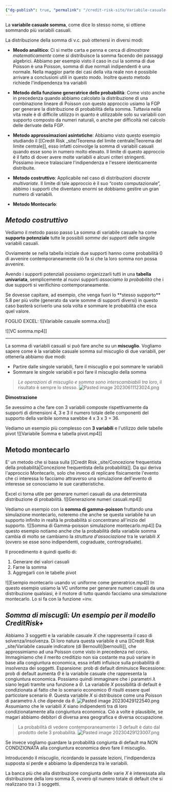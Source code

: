 ```yaml
---
{"dg-publish": true, "permalink": "/credit-risk-site/Variabile-casuale-somma/"}
---
```






La **variabile casuale somma**, come dice lo stesso nome, si ottiene sommando più variabili casuali.

La distribuzione della somma di v.c. può ottenersi in diversi modi:

- **Meodo analitico**: Ci si mette carta e penna e cerca di *dimostrare matematicamente* come si distribuisce la somma facendo dei passaggi algebrici. 
Abbiamo per esempio visto il caso in cui la somma di due Poisson è una Poisson, somma di due normali indipendenti è una normale. Nella maggior parte dei casi della vita reale non è possibile arrivare a conclusioni utili in questo modo. Inoltre questo metodo richiede l'indipendenza tra variabili

- **Metodo della funzione generatrice delle probabilità**: Come visto anche in precedenza quando abbiamo calcolato la distribuzione di una combinazione lineare di Poisson con questo approccio usiamo la FGP per generare la distribuzione di probabilità della somma. Tuttavia nella vita reale è di difficile utilizzo in quanto è utilizzabile solo su variabili con supporto composto da numeri naturali, o anche per difficoltà nel calcolo delle derivate della FGP.

- **Metodo approssimazioni asintotiche**: Abbiamo visto questo esempio studiando il [[Credit Risk _site/Teorema del limite centrale\|Teorema del limite centrale]], esso infatti coinvolge la somma di variabili casuali quando esse sono in numero molto elevato. Il limite di questo approccio è il fatto di dover avere molte variabili e alcuni criteri stringenti. Possiamo invece tralasciare l'indipendenza e l'essere identicamente distribuite.

- **Metodo costruttivo**: Applicabile nel caso di distribuzioni *discrete multivariate*. Il limite di tale approccio è il suo “costo computazionale”, abbimo i supporti che diventano enormi se dobbiamo gestire un gran numero di variabili.

- **Metodo Montecarlo**: 

## *Metodo costruttivo*
Vediamo il metodo passo passo
La somma di variabile casuale ha come **supporto potenziale** tutte le possibili *somme dei supporti* delle singole variabili casuali.
<style> .container {font-family: sans-serif; text-align: center;} .button-wrapper button {z-index: 1;height: 40px; width: 100px; margin: 10px;padding: 5px;} .excalidraw .App-menu_top .buttonList { display: flex;} .excalidraw-wrapper { height: 800px; margin: 50px; position: relative;} :root[dir="ltr"] .excalidraw .layer-ui__wrapper .zen-mode-transition.App-menu_bottom--transition-left {transform: none;} </style><script src="https://cdn.jsdelivr.net/npm/react@17/umd/react.production.min.js"></script><script src="https://cdn.jsdelivr.net/npm/react-dom@17/umd/react-dom.production.min.js"></script><script type="text/javascript" src="https://cdn.jsdelivr.net/npm/@excalidraw/excalidraw@0/dist/excalidraw.production.min.js"></script><div id="Variabile_casuale_somma_2023-04-23_1811.15.excalidraw.md1"></div><script>(function(){const InitialData={"type":"excalidraw","version":2,"source":"https://excalidraw.com","elements":[{"id":"tXYiVW-BLrSTUIhIL0V2m","type":"image","x":-346.8298568725586,"y":-193.00691986083984,"width":693,"height":309,"angle":0,"strokeColor":"transparent","backgroundColor":"transparent","fillStyle":"hachure","strokeWidth":1,"strokeStyle":"solid","roughness":1,"opacity":100,"groupIds":[],"roundness":null,"seed":2016879112,"version":14,"versionNonce":1604896120,"isDeleted":false,"boundElements":[{"id":"U8SSi727-ZsYVbEwki3p7","type":"arrow"}],"updated":1682266318791,"link":null,"locked":false,"status":"pending","fileId":"e6865859e5e0af45e2f7189dda2051f8d39ad681","scale":[1,1]},{"id":"n5WdD9EunVNrwI7ocpXVU","type":"arrow","x":-140.87035369873053,"y":-231.8861821492514,"width":6.816121419270871,"height":166.50764973958337,"angle":0,"strokeColor":"#364fc7","backgroundColor":"transparent","fillStyle":"hachure","strokeWidth":1,"strokeStyle":"solid","roughness":1,"opacity":100,"groupIds":[],"roundness":{"type":2},"seed":776469512,"version":44,"versionNonce":195538696,"isDeleted":false,"boundElements":null,"updated":1682266313633,"link":null,"locked":false,"points":[[0,0],[6.816121419270871,166.50764973958337]],"lastCommittedPoint":null,"startBinding":{"elementId":"ijtt1fHk","focus":0.31172508689782324,"gap":12.243183289841738},"endBinding":null,"startArrowhead":null,"endArrowhead":"arrow"},{"id":"ijtt1fHk","type":"text","x":-216.89393372233405,"y":-264.0057746565065,"width":219,"height":20,"angle":0,"strokeColor":"#364fc7","backgroundColor":"transparent","fillStyle":"hachure","strokeWidth":1,"strokeStyle":"solid","roughness":1,"opacity":100,"groupIds":[],"roundness":null,"seed":2050210936,"version":84,"versionNonce":493958776,"isDeleted":false,"boundElements":[{"id":"n5WdD9EunVNrwI7ocpXVU","type":"arrow"}],"updated":1682266313634,"link":null,"locked":false,"text":"Somma del supporto 0.3 + 1","rawText":"Somma del supporto 0.3 + 1","fontSize":15.9011273739307,"fontFamily":1,"textAlign":"left","verticalAlign":"top","baseline":14,"containerId":null,"originalText":"Somma del supporto 0.3 + 1"},{"type":"arrow","version":99,"versionNonce":172068616,"isDeleted":false,"id":"U8SSi727-ZsYVbEwki3p7","fillStyle":"hachure","strokeWidth":1,"strokeStyle":"solid","roughness":1,"opacity":100,"angle":0,"x":-106.47066540043627,"y":117.71884250829827,"strokeColor":"#364fc7","backgroundColor":"transparent","width":90.9893429502913,"height":50.147026745778064,"seed":536061816,"groupIds":[],"roundness":{"type":2},"boundElements":null,"updated":1682266318791,"link":null,"locked":false,"startBinding":{"elementId":"tXYiVW-BLrSTUIhIL0V2m","focus":0.282887655961077,"gap":1.725762369138124},"endBinding":null,"lastCommittedPoint":null,"startArrowhead":null,"endArrowhead":"arrow","points":[[0,0],[90.9893429502913,-50.147026745778064]]},{"type":"text","version":117,"versionNonce":384575608,"isDeleted":false,"id":"PrJx9v2d","fillStyle":"hachure","strokeWidth":1,"strokeStyle":"solid","roughness":1,"opacity":100,"angle":0,"x":-187.55214719058506,"y":125.53256825765561,"strokeColor":"#364fc7","backgroundColor":"transparent","width":234,"height":20,"seed":1918981752,"groupIds":[],"roundness":null,"boundElements":null,"updated":1682266334125,"link":null,"locked":false,"fontSize":15.9011273739307,"fontFamily":1,"text":"Somma del supporto 4.8 + 1.5","rawText":"Somma del supporto 4.8 + 1.5","baseline":14,"textAlign":"left","verticalAlign":"top","containerId":null,"originalText":"Somma del supporto 4.8 + 1.5"}],"appState":{"theme":"light","viewBackgroundColor":"#ffffff","currentItemStrokeColor":"#364fc7","currentItemBackgroundColor":"transparent","currentItemFillStyle":"hachure","currentItemStrokeWidth":1,"currentItemStrokeStyle":"solid","currentItemRoughness":1,"currentItemOpacity":100,"currentItemFontFamily":1,"currentItemFontSize":20,"currentItemTextAlign":"left","currentItemStartArrowhead":null,"currentItemEndArrowhead":"arrow","scrollX":730.5796230036038,"scrollY":303.25158906600836,"zoom":{"value":0.9977528279972994},"currentItemRoundness":"round","gridSize":null,"colorPalette":{}},"files":{}};InitialData.scrollToContent=true;App=()=>{const e=React.useRef(null),t=React.useRef(null),[n,i]=React.useState({width:void 0,height:void 0});return React.useEffect(()=>{i({width:t.current.getBoundingClientRect().width,height:t.current.getBoundingClientRect().height});const e=()=>{i({width:t.current.getBoundingClientRect().width,height:t.current.getBoundingClientRect().height})};return window.addEventListener("resize",e),()=>window.removeEventListener("resize",e)},[t]),React.createElement(React.Fragment,null,React.createElement("div",{className:"excalidraw-wrapper",ref:t},React.createElement(ExcalidrawLib.Excalidraw,{ref:e,width:n.width,height:n.height,initialData:InitialData,viewModeEnabled:!0,zenModeEnabled:!0,gridModeEnabled:!1})))},excalidrawWrapper=document.getElementById("Variabile_casuale_somma_2023-04-23_1811.15.excalidraw.md1");ReactDOM.render(React.createElement(App),excalidrawWrapper);})();</script>
Ovviamente se nella tabella iniziale due supporti hanno come probabilità 0 di avvenire contemporaneamente ciò fa sì che la loro somma non possa avvenire.
<div id="Variabile_casuale_somma_2023-04-23_1818.10.excalidraw.md2"></div><script>(function(){const InitialData={"type":"excalidraw","version":2,"source":"https://excalidraw.com","elements":[{"id":"ZatfayZCuVDhxOnHHm1Iz","type":"image","x":-346.3644027709961,"y":-120.57781219482422,"width":751,"height":232,"angle":0,"strokeColor":"transparent","backgroundColor":"transparent","fillStyle":"hachure","strokeWidth":1,"strokeStyle":"solid","roughness":1,"opacity":100,"groupIds":[],"roundness":null,"seed":614865416,"version":14,"versionNonce":946942728,"isDeleted":false,"boundElements":null,"updated":1682266692906,"link":null,"locked":false,"status":"pending","fileId":"ad91f28661cfee31991c37c060e35bbe689c72ef","scale":[1,1]},{"id":"P-mr97DAxIPDPTMFr-FOP","type":"ellipse","x":84.97684478759766,"y":-86.18071746826172,"width":78.8720703125,"height":45.27838134765625,"angle":0,"strokeColor":"#c92a2a","backgroundColor":"transparent","fillStyle":"hachure","strokeWidth":4,"strokeStyle":"solid","roughness":1,"opacity":100,"groupIds":[],"roundness":{"type":2},"seed":682975608,"version":37,"versionNonce":545485688,"isDeleted":false,"boundElements":null,"updated":1682266702303,"link":null,"locked":false},{"id":"EHZ6gFzc","type":"text","x":-133.3818588256836,"y":-225.90386199951172,"width":458,"height":99,"angle":0,"strokeColor":"#c92a2a","backgroundColor":"transparent","fillStyle":"hachure","strokeWidth":4,"strokeStyle":"solid","roughness":1,"opacity":100,"groupIds":[],"roundness":null,"seed":842637320,"version":250,"versionNonce":1662513528,"isDeleted":false,"boundElements":null,"updated":1682266745108,"link":null,"locked":false,"text":"Il supporto 2.3 dato dalla somma\ndi 0.3 e 2 non è realizzabile in quanto\nle due variabili hanno probabilità\n0 di assumere contemporaneamente quei valori","rawText":"Il supporto 2.3 dato dalla somma\ndi 0.3 e 2 non è realizzabile in quanto\nle due variabili hanno probabilità\n0 di assumere contemporaneamente quei valori","fontSize":20,"fontFamily":1,"textAlign":"left","verticalAlign":"top","baseline":92,"containerId":null,"originalText":"Il supporto 2.3 dato dalla somma\ndi 0.3 e 2 non è realizzabile in quanto\nle due variabili hanno probabilità\n0 di assumere contemporaneamente quei valori"}],"appState":{"theme":"light","viewBackgroundColor":"#ffffff","currentItemStrokeColor":"#c92a2a","currentItemBackgroundColor":"transparent","currentItemFillStyle":"hachure","currentItemStrokeWidth":4,"currentItemStrokeStyle":"solid","currentItemRoughness":1,"currentItemOpacity":100,"currentItemFontFamily":1,"currentItemFontSize":20,"currentItemTextAlign":"left","currentItemStartArrowhead":null,"currentItemEndArrowhead":"arrow","scrollX":667.0918579101562,"scrollY":312.6297607421875,"zoom":{"value":1},"currentItemRoundness":"round","gridSize":null,"colorPalette":{}},"files":{}};InitialData.scrollToContent=true;App=()=>{const e=React.useRef(null),t=React.useRef(null),[n,i]=React.useState({width:void 0,height:void 0});return React.useEffect(()=>{i({width:t.current.getBoundingClientRect().width,height:t.current.getBoundingClientRect().height});const e=()=>{i({width:t.current.getBoundingClientRect().width,height:t.current.getBoundingClientRect().height})};return window.addEventListener("resize",e),()=>window.removeEventListener("resize",e)},[t]),React.createElement(React.Fragment,null,React.createElement("div",{className:"excalidraw-wrapper",ref:t},React.createElement(ExcalidrawLib.Excalidraw,{ref:e,width:n.width,height:n.height,initialData:InitialData,viewModeEnabled:!0,zenModeEnabled:!0,gridModeEnabled:!1})))},excalidrawWrapper=document.getElementById("Variabile_casuale_somma_2023-04-23_1818.10.excalidraw.md2");ReactDOM.render(React.createElement(App),excalidrawWrapper);})();</script>

Avendo i supporti potenziali possiamo organizzarli tutti in una **tabella univariata**, semplicemente al nuovi supporti *associamo la probabilità* che i due supporti si verifichino contemporaneamente.
<div id="Variabile_casuale_somma_2023-04-23_1825.32.excalidraw.md3"></div><script>(function(){const InitialData={"type":"excalidraw","version":2,"source":"https://excalidraw.com","elements":[{"id":"n3kuerz7_E2QgEc8BIwm7","type":"image","x":218.31526914555974,"y":-104.98106934920594,"width":164.18582218251328,"height":436.16320588485047,"angle":0,"strokeColor":"transparent","backgroundColor":"transparent","fillStyle":"hachure","strokeWidth":1,"strokeStyle":"solid","roughness":1,"opacity":100,"groupIds":[],"roundness":null,"seed":1874067976,"version":131,"versionNonce":1785905016,"isDeleted":false,"boundElements":[{"id":"-qqGoiYoTjpj_YV1MKyNy","type":"arrow"}],"updated":1682267190616,"link":null,"locked":false,"status":"pending","fileId":"2b13e7f1ff6fadfb31ea8edea683676c9fe7dfb9","scale":[1,1]},{"id":"TLunWKE82c98ZiJTV1pVV","type":"image","x":-352.3224198016204,"y":-119.57781219482422,"width":500.4851258581236,"height":312,"angle":0,"strokeColor":"transparent","backgroundColor":"transparent","fillStyle":"hachure","strokeWidth":1,"strokeStyle":"solid","roughness":1,"opacity":100,"groupIds":[],"roundness":null,"seed":1255280248,"version":5,"versionNonce":984945672,"isDeleted":false,"boundElements":null,"updated":1682267190616,"link":null,"locked":false,"status":"pending","fileId":"a629f0a6d8fbc6afe5eb0c4d7c9cf2fcab5d9427","scale":[1,1]},{"id":"-wwnX4FN6N9u91H2GgXsq","type":"arrow","x":-150.90901947021484,"y":-72.3050765991211,"width":434.52655029296875,"height":66.45703125,"angle":0,"strokeColor":"#364fc7","backgroundColor":"transparent","fillStyle":"hachure","strokeWidth":1,"strokeStyle":"solid","roughness":1,"opacity":100,"groupIds":[],"roundness":{"type":2},"seed":1819952760,"version":286,"versionNonce":1172050040,"isDeleted":false,"boundElements":null,"updated":1682267190616,"link":null,"locked":false,"points":[[0,0],[273.13104248046875,-66.45703125],[434.52655029296875,-4.38177490234375]],"lastCommittedPoint":[434.52655029296875,-4.38177490234375],"startBinding":null,"endBinding":null,"startArrowhead":null,"endArrowhead":"arrow"},{"id":"-qqGoiYoTjpj_YV1MKyNy","type":"arrow","x":-158.2119369506836,"y":97.12378692626953,"width":672.6033935546875,"height":237.346435546875,"angle":0,"strokeColor":"#2b8a3e","backgroundColor":"transparent","fillStyle":"hachure","strokeWidth":1,"strokeStyle":"solid","roughness":1,"opacity":100,"groupIds":[],"roundness":{"type":2},"seed":1806757384,"version":226,"versionNonce":570774280,"isDeleted":false,"boundElements":null,"updated":1682267190616,"link":null,"locked":false,"points":[[0,0],[355.65447998046875,74.490234375],[672.6033935546875,-134.3746337890625],[553.56494140625,-162.856201171875]],"lastCommittedPoint":[553.56494140625,-162.856201171875],"startBinding":null,"endBinding":{"elementId":"n3kuerz7_E2QgEc8BIwm7","focus":-0.8478330151835282,"gap":12.851913127493361},"startArrowhead":null,"endArrowhead":"arrow"},{"id":"FXdlw7GW2RMJQOvh_o_mF","type":"rectangle","x":-191.8055648803711,"y":73.7542495727539,"width":48.9298095703125,"height":27.020965576171875,"angle":0,"strokeColor":"#2b8a3e","backgroundColor":"transparent","fillStyle":"hachure","strokeWidth":1,"strokeStyle":"solid","roughness":1,"opacity":100,"groupIds":[],"roundness":{"type":3},"seed":1391833608,"version":30,"versionNonce":1601183864,"isDeleted":false,"boundElements":null,"updated":1682267193207,"link":null,"locked":false},{"id":"mXtkm9yQn_YDnIUNSLFYK","type":"rectangle","x":-185.96321868896484,"y":-75.22628021240234,"width":40.8966064453125,"height":24.09979248046875,"angle":0,"strokeColor":"#364fc7","backgroundColor":"transparent","fillStyle":"hachure","strokeWidth":1,"strokeStyle":"solid","roughness":1,"opacity":100,"groupIds":[],"roundness":{"type":3},"seed":1451577720,"version":21,"versionNonce":1063541624,"isDeleted":false,"boundElements":null,"updated":1682267199644,"link":null,"locked":false},{"id":"cg6s0uT-wH6pYv-ehfu26","type":"line","x":-188.8844223022461,"y":99.31464385986328,"width":41.62689208984375,"height":2.19085693359375,"angle":0,"strokeColor":"#2b8a3e","backgroundColor":"transparent","fillStyle":"hachure","strokeWidth":1,"strokeStyle":"solid","roughness":1,"opacity":100,"groupIds":[],"roundness":{"type":2},"seed":716945272,"version":17,"versionNonce":1777549688,"isDeleted":true,"boundElements":null,"updated":1682267190617,"link":null,"locked":false,"points":[[0,0],[41.62689208984375,-2.19085693359375]],"lastCommittedPoint":null,"startBinding":null,"endBinding":null,"startArrowhead":null,"endArrowhead":null}],"appState":{"theme":"light","viewBackgroundColor":"#ffffff","currentItemStrokeColor":"#364fc7","currentItemBackgroundColor":"transparent","currentItemFillStyle":"hachure","currentItemStrokeWidth":1,"currentItemStrokeStyle":"solid","currentItemRoughness":1,"currentItemOpacity":100,"currentItemFontFamily":1,"currentItemFontSize":20,"currentItemTextAlign":"left","currentItemStartArrowhead":null,"currentItemEndArrowhead":"arrow","scrollX":667.0918579101562,"scrollY":312.6297607421875,"zoom":{"value":1},"currentItemRoundness":"round","gridSize":null,"colorPalette":{}},"files":{}};InitialData.scrollToContent=true;App=()=>{const e=React.useRef(null),t=React.useRef(null),[n,i]=React.useState({width:void 0,height:void 0});return React.useEffect(()=>{i({width:t.current.getBoundingClientRect().width,height:t.current.getBoundingClientRect().height});const e=()=>{i({width:t.current.getBoundingClientRect().width,height:t.current.getBoundingClientRect().height})};return window.addEventListener("resize",e),()=>window.removeEventListener("resize",e)},[t]),React.createElement(React.Fragment,null,React.createElement("div",{className:"excalidraw-wrapper",ref:t},React.createElement(ExcalidrawLib.Excalidraw,{ref:e,width:n.width,height:n.height,initialData:InitialData,viewModeEnabled:!0,zenModeEnabled:!0,gridModeEnabled:!1})))},excalidrawWrapper=document.getElementById("Variabile_casuale_somma_2023-04-23_1825.32.excalidraw.md3");ReactDOM.render(React.createElement(App),excalidrawWrapper);})();</script>
Se dovesse capitare, ad esempio, che venga fuori lo **stesso supporto** 5.8 per più volte (generato da varie somme di supporti diversi) in questo caso basterà scriverlo una sola volta e sommare le probabilità che esca quel valore.

FOGLIO EXCEL: ![[Variabile casuale somma.xlsx]]

![[VC somma.mp4]]

---
La somma di variabili casuali si può fare anche su un **miscuglio**.
Vogliamo sapere come è la variabile casuale somma sul miscuglio di due variabili, per ottenerla abbiamo due modi:
- Partire dalle singole variabili, fare il miscuglio e poi sommare le variabili
- Sommare le singole variabili e poi fare il miscuglio della somma

> *Le operazioni di miscuglio e somma sono interscambiabili tra loro*, il risultato è sempre lo stesso.
> ![Pasted image 20230611123024.png](/img/user/Credit%20Risk%20_site/allegati/Pasted%20image%2020230611123024.png)

**Dimostrazione**
<div id="Variabile_casuale_somma_2023-06-11_1229.09.excalidraw.md4"></div><script>(function(){const InitialData={"type":"excalidraw","version":2,"source":"https://excalidraw.com","elements":[{"type":"image","version":183,"versionNonce":1021888599,"isDeleted":false,"id":"ShS6MkvTCqmENTolRU-p_","fillStyle":"hachure","strokeWidth":1,"strokeStyle":"solid","roughness":1,"opacity":100,"angle":0,"x":-316.37588463275563,"y":-125.49096651152115,"strokeColor":"transparent","backgroundColor":"transparent","width":411,"height":472,"seed":1234226583,"groupIds":[],"roundness":null,"boundElements":[],"updated":1686480011743,"link":null,"locked":false,"status":"pending","fileId":"2c4716cda275213987c7b93b3bb18a3fb0189e18","scale":[1,1]},{"id":"4FMaKBL6v3Xa2wyxy4TGs","type":"ellipse","x":-173.8162926615521,"y":123.11290428308601,"width":61.00799681414804,"height":31.650747249080098,"angle":0,"strokeColor":"#e67700","backgroundColor":"transparent","fillStyle":"hachure","strokeWidth":1,"strokeStyle":"solid","roughness":1,"opacity":100,"groupIds":[],"roundness":{"type":2},"seed":1616163191,"version":49,"versionNonce":518208631,"isDeleted":false,"boundElements":null,"updated":1686479973099,"link":null,"locked":false},{"id":"mKtnZPKn","type":"text","x":-136.66107429728885,"y":86.59051995458752,"width":134.3522423466827,"height":21.25826619409537,"angle":0,"strokeColor":"#e67700","backgroundColor":"transparent","fillStyle":"hachure","strokeWidth":1,"strokeStyle":"solid","roughness":1,"opacity":100,"groupIds":[],"roundness":null,"seed":1007745463,"version":72,"versionNonce":1489025207,"isDeleted":false,"boundElements":null,"updated":1686480192767,"link":null,"locked":false,"text":"Y è un miscuglio e quindi questa\nprobabilità si può scrivere come","rawText":"Y è un miscuglio e quindi questa\nprobabilità si può scrivere come","fontSize":8.503306477638148,"fontFamily":1,"textAlign":"left","verticalAlign":"top","baseline":19.25826619409537,"containerId":null,"originalText":"Y è un miscuglio e quindi questa\nprobabilità si può scrivere come"},{"id":"CPo3IxAqVCkIAVJcE5QkT","type":"ellipse","x":-68.3137507155825,"y":108.89300778993723,"width":106.87856388282296,"height":69.72338385533666,"angle":0,"strokeColor":"#e67700","backgroundColor":"transparent","fillStyle":"hachure","strokeWidth":1,"strokeStyle":"solid","roughness":1,"opacity":100,"groupIds":[],"roundness":{"type":2},"seed":445571993,"version":74,"versionNonce":1899198487,"isDeleted":false,"boundElements":null,"updated":1686480025774,"link":null,"locked":false},{"id":"vIQmkH63sNvAwyxXPRs71","type":"ellipse","x":-219.22825603536705,"y":167.6823403087767,"width":35.32042021705354,"height":49.5402975418138,"angle":0,"strokeColor":"#a61e4d","backgroundColor":"transparent","fillStyle":"hachure","strokeWidth":1,"strokeStyle":"solid","roughness":1,"opacity":100,"groupIds":[],"roundness":{"type":2},"seed":1717198135,"version":41,"versionNonce":1984740279,"isDeleted":false,"boundElements":null,"updated":1686480179155,"link":null,"locked":false},{"id":"ZJts3BZiix2RwHz0Oo3iS","type":"ellipse","x":-171.5227566407629,"y":170.89329457155918,"width":37.613898732677114,"height":59.63184069857528,"angle":0,"strokeColor":"#a61e4d","backgroundColor":"transparent","fillStyle":"hachure","strokeWidth":1,"strokeStyle":"solid","roughness":1,"opacity":100,"groupIds":[],"roundness":{"type":2},"seed":1857503033,"version":74,"versionNonce":203375511,"isDeleted":false,"boundElements":null,"updated":1686480190672,"link":null,"locked":false},{"type":"text","version":139,"versionNonce":1651838169,"isDeleted":false,"id":"XvARMaUP","fillStyle":"hachure","strokeWidth":1,"strokeStyle":"solid","roughness":1,"opacity":100,"angle":0,"x":-67.08697914895629,"y":179.51250132283712,"strokeColor":"#a61e4d","backgroundColor":"transparent","width":82,"height":10,"seed":458068537,"groupIds":[],"roundness":null,"boundElements":null,"updated":1686480202483,"link":null,"locked":false,"fontSize":8.503306477638148,"fontFamily":1,"text":"Inverto sommatorie","rawText":"Inverto sommatorie","baseline":7,"textAlign":"left","verticalAlign":"top","containerId":null,"originalText":"Inverto sommatorie"},{"id":"QdFOTr8Q","type":"text","x":138.2063069806234,"y":118.93762951843009,"width":11,"height":25,"angle":0,"strokeColor":"#e67700","backgroundColor":"transparent","fillStyle":"hachure","strokeWidth":1,"strokeStyle":"solid","roughness":1,"opacity":100,"groupIds":[],"roundness":null,"seed":559295097,"version":85,"versionNonce":1554228375,"isDeleted":true,"boundElements":null,"updated":1686480001070,"link":null,"locked":false,"text":"","rawText":"","fontSize":20,"fontFamily":1,"textAlign":"center","verticalAlign":"middle","baseline":18,"containerId":"ShS6MkvTCqmENTolRU-p_","originalText":""}],"appState":{"theme":"light","viewBackgroundColor":"#ffffff","currentItemStrokeColor":"#a61e4d","currentItemBackgroundColor":"transparent","currentItemFillStyle":"hachure","currentItemStrokeWidth":1,"currentItemStrokeStyle":"solid","currentItemRoughness":1,"currentItemOpacity":100,"currentItemFontFamily":1,"currentItemFontSize":20,"currentItemTextAlign":"left","currentItemStartArrowhead":null,"currentItemEndArrowhead":"arrow","scrollX":493.9074343532245,"scrollY":-39.96125441916048,"zoom":{"value":1.5920784433793722},"currentItemRoundness":"round","gridSize":null,"colorPalette":{}},"files":{}};InitialData.scrollToContent=true;App=()=>{const e=React.useRef(null),t=React.useRef(null),[n,i]=React.useState({width:void 0,height:void 0});return React.useEffect(()=>{i({width:t.current.getBoundingClientRect().width,height:t.current.getBoundingClientRect().height});const e=()=>{i({width:t.current.getBoundingClientRect().width,height:t.current.getBoundingClientRect().height})};return window.addEventListener("resize",e),()=>window.removeEventListener("resize",e)},[t]),React.createElement(React.Fragment,null,React.createElement("div",{className:"excalidraw-wrapper",ref:t},React.createElement(ExcalidrawLib.Excalidraw,{ref:e,width:n.width,height:n.height,initialData:InitialData,viewModeEnabled:!0,zenModeEnabled:!0,gridModeEnabled:!1})))},excalidrawWrapper=document.getElementById("Variabile_casuale_somma_2023-06-11_1229.09.excalidraw.md4");ReactDOM.render(React.createElement(App),excalidrawWrapper);})();</script>

Se avessimo a che fare con 3 variabili composte rispettivamente da supporti di dimensioni 4, 3 e 3 il numero totale delle componenti del supporto della varibile somma sarebbe $4$ x $3$ x $3$ = $36$. 

Vediamo un esempio più complesso con **3 variabili** e l'utilizzo delle tabelle pivot
![[Variabile Somma e tabella pivot.mp4]]

## Metodo montecarlo
E' un metodo che si basa sulla [[Credit Risk _site/Concezione frequentista della probabilità\|Concezione frequentista della probabilità]].
Da qui deriva l'approccio Montecarlo, solo che invece di replicare fisicamente l'evento che ci interessa lo facciamo attraverso una simulazione dell'evento di interesse se conosciamo le sue caratteristiche.

Excel ci torna utile per generare numeri casuali da una determinata distribuzione di probabilità.
![[Generazione numeri casuali.mp4]]

Vediamo un esempio con la **somma di gamma-poisson** fruttando una simulazione montecarlo, noteremo che anche se questa variabile ha un supporto infinito in realtà le probabilità si concentrano all'inizio del supporto.
![[Somma di Gamma-poisson simulazione montecarlo.mp4]]
Da questo esempio notiamo anche che la probabilità della variabile somma cambia di molto se cambiamo la *struttura d'associazione* tra le variabili $X$ (ovvero se esse sono indipendenti, cograduate, contrograduate).

Il procedimento è quindi quello di:
1. Generare dei valori casuali
2. Farne la somma
3. Aggregarli con le tabelle pivot

![[Esempio montecarlo usando vc uniforme come generatrice.mp4]]
In questo esempio usiamo la VC uniforme per generare numeri casuali da una distribuzione qualsiasi, è il motore di tutto quando facciamo una simulazione montecarlo.
Lo si fa con la funzione =inv.

## *Somma di miscugli: Un esempio per il modello CreditRisk+*

Abbiamo 3 soggetti e la variabile casuale $X$ che rappresenta il caso di solvenza/insolvenza.
Di loro natura questa variabile è una [[Credit Risk _site/Variabile casuale indicatore (di Bernoulli)\|bernoulli]], che approssimiamo ad una Poisson come visto in precedenza nel corso.
Immaginiamo che il merito creditizio non sia costante ma può variare in base alla congiuntura economica, essa infatti influisce sulla probabilità di insolvenza dei soggetti.
Espansione: prob di default diminuisce
Recessione: prob di default aumenta
$\Theta$ è la variabile casuale che rappresenta la congiuntura economica.
Possiamo quindi immaginare che i parametri $\lambda$ siano legati tramite una funzione a $\Theta$.
La variabile $X$ possibilità di default è condizionata al fatto che lo scenario economico $\Theta$ risulti essere quel particolare scenario $\theta$.
Questa variabile $X$ si dstribuisce come una Poisson di parametro  $\lambda$ che dipende da $\theta$.
![Pasted image 20230429122540.png](/img/user/Credit%20Risk%20_site/allegati/Pasted%20image%2020230429122540.png)
Assumiamo che le variabili $X$ siano indipendenti tra di loro condizionatamente alla congiuntura economica.
Ciò a volte è plausibile, se magari abbiamo debitori di diversa area geografica e diversa occupazione.

> La probabilità di vedere contemporaneamente i 3 default è dato dal prodotto delle 3 probabilità.
> ![Pasted image 20230429123007.png](/img/user/Credit%20Risk%20_site/allegati/Pasted%20image%2020230429123007.png)

Se invece vogliamo guardare la probabilità congiunta di default ma NON CONDIZIONATA alla congiuntura economica devo fare il miscuglio.
<div id="Variabile_casuale_somma_2023-04-29_1234.00.excalidraw.md5"></div><script>(function(){const InitialData={"type":"excalidraw","version":2,"source":"https://excalidraw.com","elements":[{"id":"gKGHCQQSDL6HBQfkt6Xv1","type":"image","x":-221.15844870902396,"y":-158.21343231201172,"width":483.2432432432432,"height":312,"angle":0,"strokeColor":"transparent","backgroundColor":"transparent","fillStyle":"hachure","strokeWidth":1,"strokeStyle":"solid","roughness":1,"opacity":100,"groupIds":[],"roundness":null,"seed":147479589,"version":28,"versionNonce":22267749,"isDeleted":false,"boundElements":null,"updated":1682764443181,"link":null,"locked":false,"status":"pending","fileId":"0cbf4dc464ecf4835feeaa6c190d910a88464cca","scale":[1,1]},{"id":"Tgu6y91sT99OzGUXOG1Bw","type":"ellipse","x":103.9645767211914,"y":-136.5711898803711,"width":138.02606201171875,"height":92.01733398437501,"angle":0,"strokeColor":"#364fc7","backgroundColor":"transparent","fillStyle":"hachure","strokeWidth":2,"strokeStyle":"solid","roughness":1,"opacity":100,"groupIds":[],"roundness":{"type":2},"seed":1144687979,"version":59,"versionNonce":550432811,"isDeleted":false,"boundElements":null,"updated":1682764456867,"link":null,"locked":false},{"id":"-CdfGaynllrofk7ZcYccM","type":"ellipse","x":33.125831604003906,"y":-127.07732391357422,"width":69.37811279296875,"height":67.187255859375,"angle":0,"strokeColor":"#d9480f","backgroundColor":"transparent","fillStyle":"hachure","strokeWidth":2,"strokeStyle":"solid","roughness":1,"opacity":100,"groupIds":[],"roundness":{"type":2},"seed":1274526725,"version":41,"versionNonce":348323659,"isDeleted":false,"boundElements":null,"updated":1682764465874,"link":null,"locked":false},{"id":"VBXXrIA3","type":"text","x":255.1359634399414,"y":-168.21038055419922,"width":166,"height":25,"angle":0,"strokeColor":"#d9480f","backgroundColor":"transparent","fillStyle":"hachure","strokeWidth":2,"strokeStyle":"solid","roughness":1,"opacity":100,"groupIds":[],"roundness":null,"seed":1281863397,"version":128,"versionNonce":640028811,"isDeleted":false,"boundElements":null,"updated":1682764486458,"link":null,"locked":false,"text":"Probabilità che si verifichi quella\ndeterminata congiuntura economica","rawText":"Probabilità che si verifichi quella\ndeterminata congiuntura economica","fontSize":9.664806343658624,"fontFamily":1,"textAlign":"left","verticalAlign":"top","baseline":21,"containerId":null,"originalText":"Probabilità che si verifichi quella\ndeterminata congiuntura economica"},{"type":"text","version":281,"versionNonce":1825686821,"isDeleted":false,"id":"BwtUhIwZ","fillStyle":"hachure","strokeWidth":2,"strokeStyle":"solid","roughness":1,"opacity":100,"angle":0,"x":254.94986724853516,"y":-131.2437810618975,"strokeColor":"#364fc7","backgroundColor":"transparent","width":257,"height":25,"seed":1130975653,"groupIds":[],"roundness":null,"boundElements":null,"updated":1682764653465,"link":null,"locked":false,"fontSize":9.664806343658624,"fontFamily":1,"text":"Probabilità data dalle distribuzioni condizionate \n(vengono dai prodotti per l'assunzione di indipendenza)","rawText":"Probabilità data dalle distribuzioni condizionate \n(vengono dai prodotti per l'assunzione di indipendenza)","baseline":21,"textAlign":"left","verticalAlign":"top","containerId":null,"originalText":"Probabilità data dalle distribuzioni condizionate \n(vengono dai prodotti per l'assunzione di indipendenza)"},{"id":"3TWqDXlRNqumi9D4II6mN","type":"rectangle","x":19.250160217285156,"y":-137.30150604248047,"width":229.31317138671875,"height":93.47799682617188,"angle":0,"strokeColor":"#5c940d","backgroundColor":"transparent","fillStyle":"hachure","strokeWidth":2,"strokeStyle":"solid","roughness":1,"opacity":100,"groupIds":[],"roundness":{"type":3},"seed":1795676293,"version":45,"versionNonce":753026757,"isDeleted":false,"boundElements":null,"updated":1682764666593,"link":null,"locked":false},{"type":"text","version":330,"versionNonce":1557381605,"isDeleted":false,"id":"VfK9EXbc","fillStyle":"hachure","strokeWidth":2,"strokeStyle":"solid","roughness":1,"opacity":100,"angle":0,"x":261.6407241821289,"y":-90.62950897216797,"strokeColor":"#5c940d","backgroundColor":"transparent","width":41,"height":12,"seed":81208869,"groupIds":[],"roundness":null,"boundElements":null,"updated":1682764675894,"link":null,"locked":false,"fontSize":9.664806343658624,"fontFamily":1,"text":"Miscuglio","rawText":"Miscuglio","baseline":9,"textAlign":"left","verticalAlign":"top","containerId":null,"originalText":"Miscuglio"}],"appState":{"theme":"light","viewBackgroundColor":"#ffffff","currentItemStrokeColor":"#5c940d","currentItemBackgroundColor":"transparent","currentItemFillStyle":"hachure","currentItemStrokeWidth":2,"currentItemStrokeStyle":"solid","currentItemRoughness":1,"currentItemOpacity":100,"currentItemFontFamily":1,"currentItemFontSize":20,"currentItemTextAlign":"left","currentItemStartArrowhead":null,"currentItemEndArrowhead":"arrow","scrollX":667.0918579101562,"scrollY":312.6297607421875,"zoom":{"value":1},"currentItemRoundness":"round","gridSize":null,"colorPalette":{}},"files":{}};InitialData.scrollToContent=true;App=()=>{const e=React.useRef(null),t=React.useRef(null),[n,i]=React.useState({width:void 0,height:void 0});return React.useEffect(()=>{i({width:t.current.getBoundingClientRect().width,height:t.current.getBoundingClientRect().height});const e=()=>{i({width:t.current.getBoundingClientRect().width,height:t.current.getBoundingClientRect().height})};return window.addEventListener("resize",e),()=>window.removeEventListener("resize",e)},[t]),React.createElement(React.Fragment,null,React.createElement("div",{className:"excalidraw-wrapper",ref:t},React.createElement(ExcalidrawLib.Excalidraw,{ref:e,width:n.width,height:n.height,initialData:InitialData,viewModeEnabled:!0,zenModeEnabled:!0,gridModeEnabled:!1})))},excalidrawWrapper=document.getElementById("Variabile_casuale_somma_2023-04-29_1234.00.excalidraw.md5");ReactDOM.render(React.createElement(App),excalidrawWrapper);})();</script>
Introducendo il miscuglio, ricordando le passate lezioni, l'indipendenza supposta si perde e abbiamo la dipendenza tra le variabili.

La banca più che alla distribuzione congiunta delle varie $X$ è interessata alla distribuzione della loro somma $S$, ovvero qil numero totale di default che si realizzano tra i 3 soggetti.